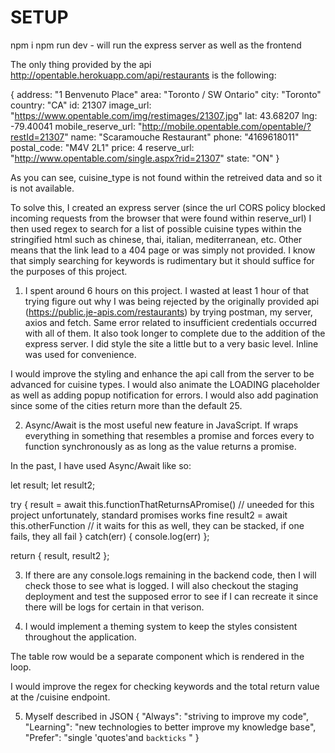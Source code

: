 # SETUP

npm i
npm run dev - will run the express server as well as the frontend

The only thing provided by the api http://opentable.herokuapp.com/api/restaurants is the following:

{
  address: "1 Benvenuto Place"
  area: "Toronto / SW Ontario"
  city: "Toronto"
  country: "CA"
  id: 21307
  image_url: "https://www.opentable.com/img/restimages/21307.jpg"
  lat: 43.68207
  lng: -79.40041
  mobile_reserve_url: "http://mobile.opentable.com/opentable/?restId=21307"
  name: "Scaramouche Restaurant"
  phone: "4169618011"
  postal_code: "M4V 2L1"
  price: 4
  reserve_url: "http://www.opentable.com/single.aspx?rid=21307"
  state: "ON"
}

As you can see, cuisine_type is not found within the retreived data and so it is not available.

To solve this, I created an express server (since the url CORS policy blocked 
incoming requests from the browser that were found within reserve_url) I then
used regex to search for a list of possible cuisine types within the stringified
html such as chinese, thai, italian, mediterranean, etc. Other means that the
link lead to a 404 page or was simply not provided. I know that simply searching
for keywords is rudimentary but it should suffice for the purposes of this project.

1. I spent around 6 hours on this project. I wasted at least 1 hour of that 
trying figure out why I was being rejected by the originally provided 
api (https://public.je-apis.com/restaurants) by trying postman, my server, axios 
and fetch. Same error related to insufficient credentials occurred with all of them.
It also took longer to complete due to the addition of the express server. I did 
style the site a little but to a very basic level. Inline was used for convenience.

I would improve the styling and enhance the api call from the server to be advanced
for cuisine types. I would also animate the LOADING placeholder as well as adding
popup notification for errors. I would also add pagination since some of the cities
return more than the default 25.

2. Async/Await is the most useful new feature in JavaScript. If wraps everything in
something that resembles a promise and forces every to function synchronously as
as long as the value returns a promise.

In the past, I have used Async/Await like so:

let result;
let result2;

try {
  result = await this.functionThatReturnsAPromise() // uneeded for this project unfortunately, standard promises works fine
  result2 = await this.otherFunction // it waits for this as well, they can be stacked, if one fails, they all fail
} catch(err) {
  console.log(err)
};

return { result, result2 };

3. If there are any console.logs remaining in the backend code, then I will check
those to see what is logged. I will also checkout the staging deployment and test
the supposed error to see if I can recreate it since there will be logs for certain
in that verison.

4. I would implement a theming system to keep the styles consistent throughout the application.

The table row would be a separate component which is rendered in the loop.

I would improve the regex for checking keywords and the total return value at the
/cuisine endpoint.

5. Myself described in JSON
{
  "Always": "striving to improve my code",
  "Learning": "new technologies to better improve my knowledge base",
  "Prefer": "single 'quotes'and `backticks` "
}


